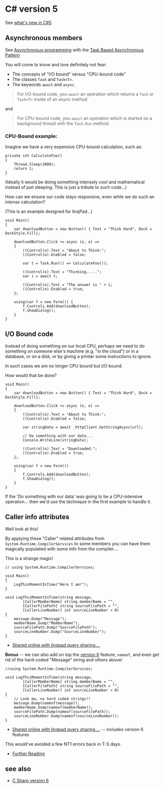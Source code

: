 ﻿# C# version 5

See [what's new in C#5](https://docs.microsoft.com/en-us/dotnet/csharp/whats-new/csharp-version-history#c-version-50)

## Asynchronous members

See [Asynchronous programming](https://docs.microsoft.com/en-us/dotnet/csharp/async) with the [Task Based Asynchronous Pattern](https://docs.microsoft.com/en-us/dotnet/standard/asynchronous-programming-patterns/task-based-asynchronous-pattern-tap)


You will come to know and love definitely not fear:

* The concepts of "I/O bound" versus "CPU-bound code"
* The classes `Task` and `Task<T>`.
* The keywords `await` and `async`.


> For I/O-bound code, you `await` an operation which returns a `Task` or `Task<T>` inside of an async method

and

> For CPU-bound code, you `await` an operation which is started on a background thread with the `Task.Run` method.


### CPU-Bound example:


Imagine we have a very expensive CPU-bound calculation, such as:

	private int CalculateFoo()
	{
		Thread.Sleep(3000);
		return 1;
	}

(Ideally it would be doing something intensely cool and mathematical instead of just sleeping. This is just a tribute to such code...)

How can we ensure our code stays responsive, even while we do such an *intense* calculation?

(This is an example designed for linqPad...)


	void Main()
	{
		var downloadButton = new Button() { Text = "Think Hard", Dock = DockStyle.Fill};

		downloadButton.Click += async (o, e) =>
		{
			((Control)o).Text = "About to Think:";
			((Control)o).Enabled = false;

			var t = Task.Run(() => CalculateFoo());

			((Control)o).Text = "Thinking.....";
			var i = await t;

			((Control)o).Text = "The answer is " + i;
			((Control)o).Enabled = true;
		};

		using(var f = new Form()) {
			f.Controls.Add(downloadButton);
			f.ShowDialog();
		}
	}


## I/O Bound code

Instead of doing something on our local CPU, perhaps we need to do something on someone else's machine (e.g. "in the cloud") or in a database, or on a disk, or by giving a printer some instructions to ignore.

In such cases we are no longer CPU bound but I/O bound.

How would that be done?

	void Main()
	{
		var downloadButton = new Button() { Text = "Think Hard", Dock = DockStyle.Fill};

		downloadButton.Click += async (o, e) =>
		{
			((Control)o).Text = "About to Think:";
			((Control)o).Enabled = false;

			var stringData = await _httpClient.GetStringAsync(url);

			// Do something with our data...
			Console.WriteLine(stringData);

			((Control)o).Text = "Downloaded.";
			((Control)o).Enabled = true;
		};

		using(var f = new Form())
		{
			f.Controls.Add(downloadButton);
			f.ShowDialog();
		}
	}

If the 'Do something with our data' was going to be a CPU-intensive operation... then we'd use the technique in the first example to handle it.

## Caller info attributes

Well look at this!

By applying these "Caller" related attributes from `System.Runtime.CompilerServices` to some members you can have them magically populated with some info from the compiler....

This is a strange magic!

	// using System.Runtime.CompilerServices;

	void Main()
	{
		LogThisMomentInTime("Here I am!");
	}

	void LogThisMomentInTime(string message,
			[CallerMemberName] string memberName = "",
			[CallerFilePath] string sourceFilePath = "",
			[CallerLineNumber] int sourceLineNumber = 0)
	{
		message.Dump("Message");
		memberName.Dump("MemberName");
		sourceFilePath.Dump("SourceFilePath");
		sourceLineNumber.Dump("SourceLineNumber");
	}

- [Shared online with linqpad query sharing....](http://share.linqpad.net/dul59u.linq)

**Bonus** -- we can also add on top the [version 6](version6.md) feature, `nameof`, and even get rid of the hard-coded "Message" string and others above!

	//using System.Runtime.CompilerServices;

	void LogThisMomentInTime(string message,
			[CallerMemberName] string memberName = "",
			[CallerFilePath] string sourceFilePath = "",
			[CallerLineNumber] int sourceLineNumber = 0)
	{
		// Look ma, no hard coded strings!!
		message.Dump(nameof(message));
		memberName.Dump(nameof(memberName));
		sourceFilePath.Dump(nameof(sourceFilePath));
		sourceLineNumber.Dump(nameof(sourceLineNumber));
	}

- [Shared online with linqpad query sharing....](http://share.linqpad.net/59a2ti.linq) -- includes version 6 features

This would've avoided a few NT1 errors back in T-S days.

- [Further Reading](https://docs.microsoft.com/en-us/dotnet/csharp/programming-guide/concepts/caller-information)


## see also

- [C Sharp version 6](version6.md)